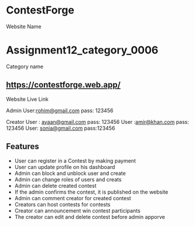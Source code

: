 # ContestForge

Website Name

# Assignment12_category_0006

Category name

## https://contestforge.web.app/

Website Live Link

Admin
User:rohim@gmail.com
pass: 123456

Creator
User : ayaan@gmail.com
pass: 123456
User :amir@khan.com
pass: 123456
User: sonia@gmail.com
pass:123456

## Features

- User can register in a Contest by making payment
- User can update profile on his dashboard
- Admin can block and unblock user and create
- Admin can change roles of users and creats
- Admin can delete created contest
- If the admin confirms the contest, it is published on the website
- Admin can comment creator for created contest
- Creators can host contests for contests
- Creator can announcement win contest participants
- The creator can edit and delete contest before admin apporve
